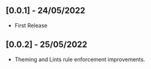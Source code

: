 ## [0.0.1] - 24/05/2022

* First Release
## [0.0.2] - 25/05/2022

* Theming and Lints rule enforcement improvements. 


